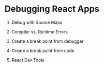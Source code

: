 # Debugging React Apps

1. Debug with Source Maps

2. Compiler vs. Runtime Errors

3. Create a break point from debugger

4. Create a break point from code

5. React Dev Tools
